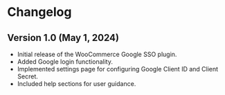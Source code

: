 # Changelog

## Version 1.0 (May 1, 2024)

- Initial release of the WooCommerce Google SSO plugin.
- Added Google login functionality.
- Implemented settings page for configuring Google Client ID and Client Secret.
- Included help sections for user guidance.

